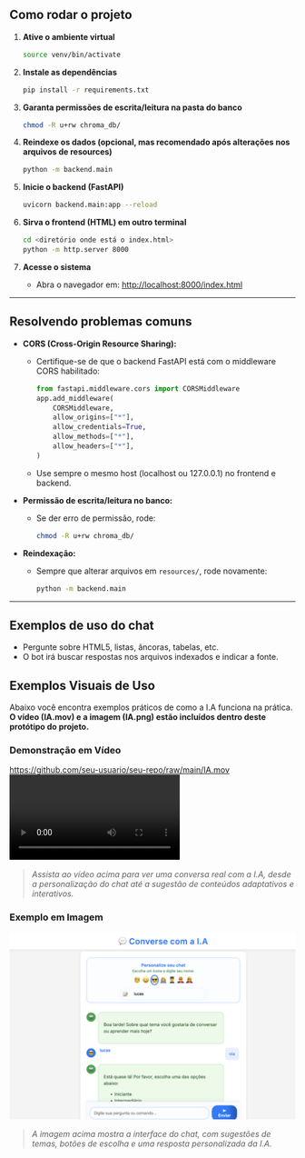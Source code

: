 

## Como rodar o projeto

1. **Ative o ambiente virtual**
   ```bash
   source venv/bin/activate
   ```

2. **Instale as dependências**
   ```bash
   pip install -r requirements.txt
   ```

3. **Garanta permissões de escrita/leitura na pasta do banco**
   ```bash
   chmod -R u+rw chroma_db/
   ```

4. **Reindexe os dados (opcional, mas recomendado após alterações nos arquivos de resources)**
   ```bash
   python -m backend.main
   ```

5. **Inicie o backend (FastAPI)**
   ```bash
   uvicorn backend.main:app --reload
   ```

6. **Sirva o frontend (HTML) em outro terminal**
   ```bash
   cd <diretório onde está o index.html>
   python -m http.server 8000
   ```

7. **Acesse o sistema**
   - Abra o navegador em: [http://localhost:8000/index.html](http://localhost:8000/index.html)

---


## Resolvendo problemas comuns

- **CORS (Cross-Origin Resource Sharing):**
  - Certifique-se de que o backend FastAPI está com o middleware CORS habilitado:
    ```python
    from fastapi.middleware.cors import CORSMiddleware
    app.add_middleware(
        CORSMiddleware,
        allow_origins=["*"],
        allow_credentials=True,
        allow_methods=["*"],
        allow_headers=["*"],
    )
    ```
  - Use sempre o mesmo host (localhost ou 127.0.0.1) no frontend e backend.

- **Permissão de escrita/leitura no banco:**
  - Se der erro de permissão, rode:
    ```bash
    chmod -R u+rw chroma_db/
    ```

- **Reindexação:**
  - Sempre que alterar arquivos em `resources/`, rode novamente:
    ```bash
    python -m backend.main
    ```

---

## Exemplos de uso do chat

- Pergunte sobre HTML5, listas, âncoras, tabelas, etc.
- O bot irá buscar respostas nos arquivos indexados e indicar a fonte.

## Exemplos Visuais de Uso

Abaixo você encontra exemplos práticos de como a I.A funciona na prática. **O vídeo (IA.mov) e a imagem (IA.png) estão incluídos dentro deste protótipo do projeto.**

### Demonstração em Vídeo

https://github.com/seu-usuario/seu-repo/raw/main/IA.mov
![Exemplo de uso do chat adaptativo](prototipo/IA.mov)

> *Assista ao vídeo acima para ver uma conversa real com a I.A, desde a personalização do chat até a sugestão de conteúdos adaptativos e interativos.*

### Exemplo em Imagem
![Exemplo de uso do chat adaptativo](prototipo/IA.png)
> *A imagem acima mostra a interface do chat, com sugestões de temas, botões de escolha e uma resposta personalizada da I.A.*
